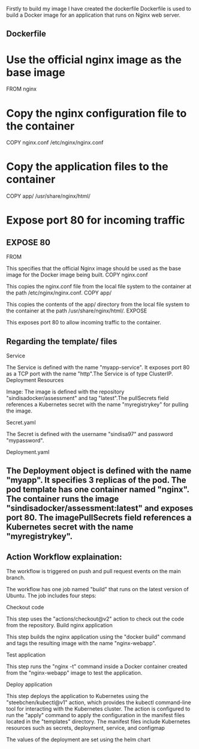 Firstly to build my image I have created the dockerfile Dockerfile is used to build a Docker image for an application that runs on Nginx web server.

Dockerfile
---------------------------
# Use the official nginx image as the base image
FROM nginx

# Copy the nginx configuration file to the container
COPY nginx.conf /etc/nginx/nginx.conf

# Copy the application files to the container
COPY app/ /usr/share/nginx/html/

# Expose port 80 for incoming traffic
EXPOSE 80
---------------------------


FROM

This specifies that the official Nginx image should be used as the base image for the Docker image being built.
COPY nginx.conf

This copies the nginx.conf file from the local file system to the container at the path /etc/nginx/nginx.conf.
COPY app/

This copies the contents of the app/ directory from the local file system to the container at the path /usr/share/nginx/html/.
EXPOSE

This exposes port 80 to allow incoming traffic to the container.

Regarding the template/ files
------------------------
Service

The Service is defined with the name "myapp-service". It exposes port 80 as a TCP port with the name "http".The Service is of type ClusterIP.
Deployment Resources


Image:
The image is defined with the repository "sindisadocker/assessment" and tag "latest".The pullSecrets field references a Kubernetes secret with the name "myregistrykey" for pulling the image.

Secret.yaml

The Secret is defined with the username "sindisa97" and password "mypassword".


Deployment.yaml

The Deployment object is defined with the name "myapp".
It specifies 3 replicas of the pod.
The pod template has one container named "nginx".
The container runs the image "sindisadocker/assessment:latest" and exposes port 80.
The imagePullSecrets field references a Kubernetes secret with the name "myregistrykey".
------------------------



Action Workflow explaination:
-----------------------------
The workflow is triggered on push and pull request events on the main branch.

The workflow has one job named "build" that runs on the latest version of Ubuntu. The job includes four steps:

Checkout code

This step uses the "actions/checkout@v2" action to check out the code from the repository.
Build nginx application

This step builds the nginx application using the "docker build" command and tags the resulting image with the name "nginx-webapp".


Test application

This step runs the "nginx -t" command inside a Docker container created from the "nginx-webapp" image to test the application.


Deploy application

This step deploys the application to Kubernetes using the "steebchen/kubectl@v1" action, which provides the kubectl command-line tool for interacting with the Kubernetes cluster.
The action is configured to run the "apply" command to apply the configuration in the manifest files located in the "templates" directory. The manifest files include Kubernetes resources such as secrets, deployment, service, and configmap

The values of the deployment are set using the helm chart
